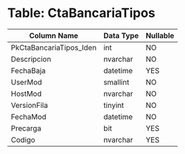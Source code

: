 # Table: CtaBancariaTipos

| Column Name | Data Type | Nullable |
|-------------|-----------|----------|
| PkCtaBancariaTipos_Iden | int | NO |
| Descripcion | nvarchar | NO |
| FechaBaja | datetime | YES |
| UserMod | smallint | NO |
| HostMod | nvarchar | NO |
| VersionFila | tinyint | NO |
| FechaMod | datetime | NO |
| Precarga | bit | YES |
| Codigo | nvarchar | YES |
